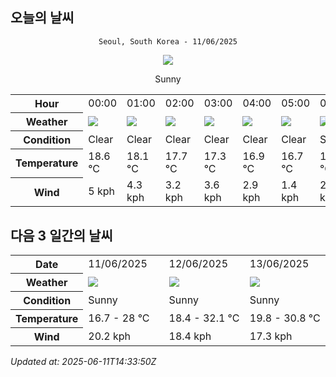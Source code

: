 ## 오늘의 날씨
<div align="center">

`Seoul, South Korea - 11/06/2025`

<img src="https://cdn.weatherapi.com/weather/64x64/day/113.png"/>

Sunny

</div>


<table>
    <tr>
        <th>Hour</th>
        <td>00:00</td><td>01:00</td><td>02:00</td><td>03:00</td><td>04:00</td><td>05:00</td><td>06:00</td><td>07:00</td><td>08:00</td><td>09:00</td><td>10:00</td><td>11:00</td><td>12:00</td><td>13:00</td><td>14:00</td><td>15:00</td><td>16:00</td><td>17:00</td><td>18:00</td><td>19:00</td><td>20:00</td><td>21:00</td><td>22:00</td><td>23:00</td>
    </tr>
    <tr>
        <th>Weather</th>
        <td><img src="https://cdn.weatherapi.com/weather/64x64/night/113.png"></img></td><td><img src="https://cdn.weatherapi.com/weather/64x64/night/113.png"></img></td><td><img src="https://cdn.weatherapi.com/weather/64x64/night/113.png"></img></td><td><img src="https://cdn.weatherapi.com/weather/64x64/night/113.png"></img></td><td><img src="https://cdn.weatherapi.com/weather/64x64/night/113.png"></img></td><td><img src="https://cdn.weatherapi.com/weather/64x64/night/113.png"></img></td><td><img src="https://cdn.weatherapi.com/weather/64x64/day/113.png"></img></td><td><img src="https://cdn.weatherapi.com/weather/64x64/day/113.png"></img></td><td><img src="https://cdn.weatherapi.com/weather/64x64/day/113.png"></img></td><td><img src="https://cdn.weatherapi.com/weather/64x64/day/113.png"></img></td><td><img src="https://cdn.weatherapi.com/weather/64x64/day/113.png"></img></td><td><img src="https://cdn.weatherapi.com/weather/64x64/day/113.png"></img></td><td><img src="https://cdn.weatherapi.com/weather/64x64/day/113.png"></img></td><td><img src="https://cdn.weatherapi.com/weather/64x64/day/113.png"></img></td><td><img src="https://cdn.weatherapi.com/weather/64x64/day/113.png"></img></td><td><img src="https://cdn.weatherapi.com/weather/64x64/day/113.png"></img></td><td><img src="https://cdn.weatherapi.com/weather/64x64/day/113.png"></img></td><td><img src="https://cdn.weatherapi.com/weather/64x64/day/113.png"></img></td><td><img src="https://cdn.weatherapi.com/weather/64x64/day/113.png"></img></td><td><img src="https://cdn.weatherapi.com/weather/64x64/day/113.png"></img></td><td><img src="https://cdn.weatherapi.com/weather/64x64/night/113.png"></img></td><td><img src="https://cdn.weatherapi.com/weather/64x64/night/113.png"></img></td><td><img src="https://cdn.weatherapi.com/weather/64x64/night/113.png"></img></td><td><img src="https://cdn.weatherapi.com/weather/64x64/night/113.png"></img></td>
    </tr>
    <tr>
        <th>Condition</th>
        <td width="200px">Clear </td><td width="200px">Clear </td><td width="200px">Clear </td><td width="200px">Clear </td><td width="200px">Clear </td><td width="200px">Clear </td><td width="200px">Sunny</td><td width="200px">Sunny</td><td width="200px">Sunny</td><td width="200px">Sunny</td><td width="200px">Sunny</td><td width="200px">Sunny</td><td width="200px">Sunny</td><td width="200px">Sunny</td><td width="200px">Sunny</td><td width="200px">Sunny</td><td width="200px">Sunny</td><td width="200px">Sunny</td><td width="200px">Sunny</td><td width="200px">Sunny</td><td width="200px">Clear </td><td width="200px">Clear </td><td width="200px">Clear </td><td width="200px">Clear </td>
    </tr>
    <tr>
        <th>Temperature</th>
        <td>18.6 °C</td><td>18.1 °C</td><td>17.7 °C</td><td>17.3 °C</td><td>16.9 °C</td><td>16.7 °C</td><td>17.2 °C</td><td>19.1 °C</td><td>20.9 °C</td><td>22.9 °C</td><td>24.8 °C</td><td>26.3 °C</td><td>27.4 °C</td><td>27.8 °C</td><td>28 °C</td><td>28 °C</td><td>27.5 °C</td><td>26.7 °C</td><td>25.9 °C</td><td>24.7 °C</td><td>22.8 °C</td><td>21.9 °C</td><td>21.4 °C</td><td>19 °C</td>
    </tr>
    <tr>
        <th>Wind</th>
        <td>5 kph</td><td>4.3 kph</td><td>3.2 kph</td><td>3.6 kph</td><td>2.9 kph</td><td>1.4 kph</td><td>2.9 kph</td><td>1.8 kph</td><td>4.7 kph</td><td>6.5 kph</td><td>10.1 kph</td><td>14.4 kph</td><td>15.1 kph</td><td>19.1 kph</td><td>18.4 kph</td><td>19.4 kph</td><td>20.2 kph</td><td>18 kph</td><td>16.2 kph</td><td>12.2 kph</td><td>9.4 kph</td><td>7.9 kph</td><td>5.8 kph</td><td>4.3 kph</td>
    </tr>
</table>


## 다음 3 일간의 날씨


<table>
    <tr>
        <th>Date</th>
        <td>11/06/2025</td><td>12/06/2025</td><td>13/06/2025</td>
    </tr>
    <tr>
        <th>Weather</th>
        <td><img src="https://cdn.weatherapi.com/weather/64x64/day/113.png"/></td><td><img src="https://cdn.weatherapi.com/weather/64x64/day/113.png"/></td><td><img src="https://cdn.weatherapi.com/weather/64x64/day/113.png"/></td>
    </tr>
    <tr>
        <th>Condition</th>
        <td width="200px">Sunny</td><td width="200px">Sunny</td><td width="200px">Sunny</td>
    </tr>
    <tr>
        <th>Temperature</th>
        <td>16.7 -  28 °C</td><td>18.4 -  32.1 °C</td><td>19.8 -  30.8 °C</td>
    </tr>
    <tr>
        <th>Wind</th>
        <td>20.2 kph</td><td>18.4 kph</td><td>17.3 kph</td>
    </tr>
</table>


*Updated at: 2025-06-11T14:33:50Z*
